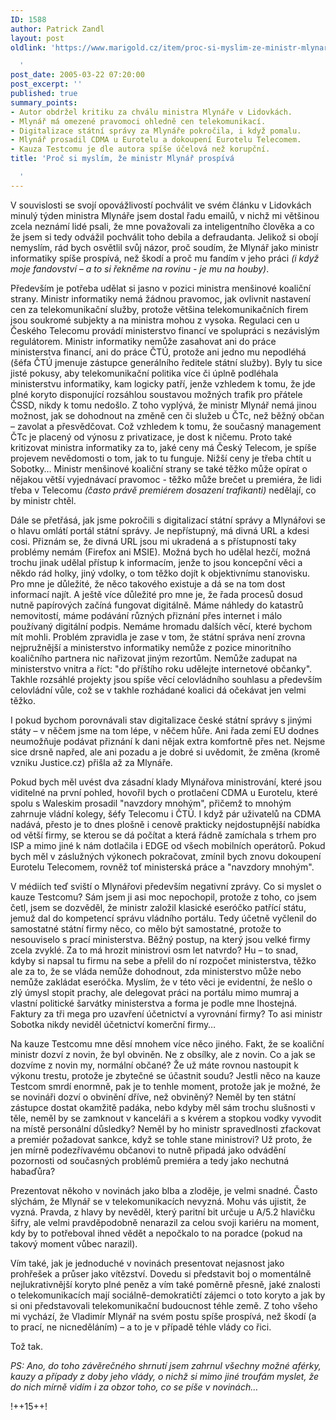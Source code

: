 ```yaml
---
ID: 1588
author: Patrick Zandl
layout: post
oldlink: 'https://www.marigold.cz/item/proc-si-myslim-ze-ministr-mlynar-prospiva

  '
post_date: 2005-03-22 07:20:00
post_excerpt: ''
published: true
summary_points:
- Autor obdržel kritiku za chválu ministra Mlynáře v Lidovkách.
- Mlynář má omezené pravomoci ohledně cen telekomunikací.
- Digitalizace státní správy za Mlynáře pokročila, i když pomalu.
- Mlynář prosadil CDMA u Eurotelu a dokoupení Eurotelu Telecomem.
- Kauza Testcomu je dle autora spíše účelová než korupční.
title: 'Proč si myslím, že ministr Mlynář prospívá

  '
---
```


<p>V souvislosti se svojí opovážlivostí pochválit ve svém článku v Lidovkách minulý týden ministra Mlynáře jsem dostal řadu emailů, v nichž mi většinou zcela neznámí lidé psali, že mne považovali za inteligentního člověka a co že jsem si tedy odvážil pochválit toho debila a defraudanta.  Jelikož si obojí nemyslím, rád bych osvětlil svůj názor, proč soudím, že Mlynář jako ministr informatiky spíše prospívá, než škodí a proč mu fandím v jeho práci <i>(i když moje fandovství – a to si řekněme na rovinu - je mu na houby)</i>. </p>

<p>Především je potřeba udělat si jasno v pozici ministra menšinové koaliční strany. Ministr informatiky nemá žádnou pravomoc, jak ovlivnit nastavení cen za telekomunikační služby, protože většina telekomunikačních firem jsou soukromé subjekty a na ministra mohou z vysoka. Regulaci cen u Českého Telecomu provádí ministerstvo financí ve spolupráci s nezávislým regulátorem. Ministr informatiky nemůže zasahovat ani do práce ministerstva financí, ani do práce ČTÚ, protože ani jedno mu nepodléhá (šéfa ČTÚ jmenuje zástupce generálního ředitele státní služby). Byly tu sice jisté pokusy, aby telekomunikační politika více či úplně podléhala ministerstvu informatiky, kam logicky patří, jenže vzhledem k tomu, že jde plné koryto disponující rozsáhlou soustavou možných trafik pro přátele ČSSD, nikdy k tomu nedošlo. Z toho vyplývá, že ministr Mlynář nemá jinou možnost, jak se dohodnout na změně cen či služeb u ČTc, než běžný občan – zavolat a přesvědčovat. Což vzhledem k tomu, že současný management ČTc je placený od výnosu z privatizace, je dost k ničemu. Proto také kritizovat ministra informatiky za to, jaké ceny má Český Telecom, je spíše projevem nevědomosti  o tom, jak to tu funguje. Nižší ceny je třeba chtít u Sobotky… Ministr menšinové koaliční strany se také těžko může opírat o nějakou větší vyjednávací pravomoc - těžko může brečet u premiéra, že lidi třeba v Telecomu <i>(často právě premiérem dosazení trafikanti)</i> nedělají, co by ministr chtěl.</p>

<p>Dále se přetřásá, jak jsme pokročili s digitalizací státní správy a Mlynářovi se o hlavu omlátí portál státní správy. Je nepřístupný, má divná URL a kdesi cosi. Přiznám se, že divná URL jsou mi ukradená a s přístupností taky problémy nemám (Firefox ani MSIE). Možná bych ho udělal hezčí, možná trochu jinak udělal přístup k informacím, jenže to jsou koncepční věci a někdo rád holky, jiný vdolky, o tom těžko dojít k objektivnímu stanovisku. Pro mne je důležité, že něco takového existuje a dá se na tom dost informací najít. A ještě více důležité pro mne je, že řada procesů dosud nutně papírových začíná fungovat digitálně. Máme náhledy do katastrů nemovitostí,  máme podávání různých přiznání přes internet i málo používaný digitální podpis. Nemáme hromadu dalších věcí, které bychom mít mohli. Problém zpravidla je zase v tom, že státní správa není zrovna nejpružnější a ministerstvo informatiky nemůže z pozice minoritního koaličního partnera nic nařizovat jiným rezortům. Nemůže zadupat na ministerstvo vnitra a říct: "do příštího roku udělejte internetové občanky". Takhle rozsáhlé projekty jsou spíše věcí celovládního souhlasu a především celovládní vůle, což se v takhle rozhádané koalici dá očekávat jen velmi těžko. </p>

<p>I pokud bychom porovnávali stav digitalizace české státní správy s jinými státy – v něčem jsme na tom lépe, v něčem hůře. Ani řada zemí EU dodnes neumožňuje podávat přiznání k dani nějak extra komfortně přes net. Nejsme sice drsně napřed, ale ani pozadu a je dobré si uvědomit, že změna (kromě vzniku Justice.cz) přišla až za Mlynáře. </p>

<p>Pokud bych měl uvést dva zásadní klady Mlynářova ministrování, které jsou viditelné na první pohled, hovořil bych o protlačení CDMA u Eurotelu, které spolu s Waleskim prosadil "navzdory mnohým", přičemž to mnohým zahrnuje vládní kolegy, šéfy Telecomu i ČTÚ. I když pár uživatelů na CDMA nadává, přesto je to dnes plošně i cenově prakticky nejdostupnější nabídka od větší firmy, se kterou se dá počítat a která řádně zamíchala s trhem pro ISP a mimo jiné k nám dotlačila i EDGE od všech mobilních operátorů. Pokud bych měl v záslužných výkonech pokračovat, zmínil bych znovu dokoupení Eurotelu Telecomem, rovněž toť ministerská práce a "navzdory mnohým".</p>

<p>V médiích teď sviští o Mlynářovi především negativní zprávy. Co si myslet o kauze Testcomu? Sám jsem ji asi moc nepochopil, protože z toho, co jsem četl, jsem se dozvěděl, že ministr založil klasické eseróčko patřící státu, jemuž dal do kompetencí správu vládního portálu. Tedy účetně vyčlenil do samostatné státní firmy něco, co mělo být samostatné, protože to nesouviselo s prací ministerstva. Běžný postup, na který jsou velké firmy zcela zvyklé. Za to má hrozit ministrovi osm let natvrdo? Hu – to snad, kdyby si napsal tu firmu na sebe a přelil do ní rozpočet ministerstva, těžko ale za to, že se vláda nemůže dohodnout, zda ministerstvo může nebo nemůže zakládat eseróčka. Myslím, že v této věci je evidentní, že nešlo o zlý úmysl stopit prachy, ale delegovat práci na portálu mimo mumraj a vlastní politické šarvátky ministerstva a forma je podle mne lhostejná. Faktury za tři mega pro uzavření účetnictví a vyrovnání firmy? To asi ministr Sobotka nikdy neviděl účetnictví komerční firmy…</p>

<p>Na kauze Testcomu mne děsí mnohem více něco jiného. Fakt, že se koaliční ministr dozví z novin, že byl obviněn. Ne z obsílky, ale z novin. Co a jak se dozvíme z novin my, normální občané? Že už máte rovnou nastoupit k výkonu trestu, protože je zbytečné se účastnit soudu? Jestli něco na kauze Testcom smrdí enormně, pak je to tenhle moment, protože jak je možné, že se novináři dozví o obvinění dříve, než obviněný? Neměl by ten státní zástupce dostat okamžitě padáka, nebo kdyby měl sám trochu slušnosti v těle, neměl by se zamknout v kanceláři a s kvérem a stopkou vodky vyvodit na místě personální důsledky? Neměl by ho ministr spravedlnosti zfackovat a premiér požadovat sankce, když se tohle stane ministrovi? Už proto, že jen mírně podezřívavému občanovi to nutně připadá jako odvádění pozornosti od současných problémů premiéra a tedy jako nechutná habaďůra?</p>

<p>Prezentovat někoho v novinách jako blba a zloděje, je velmi snadné. Často slýchám, že Mlynář se v telekomunikacích nevyzná. Mohu vás ujistit, že vyzná. Pravda, z hlavy by nevěděl, který paritní bit určuje u A/5.2 hlavičku šifry, ale velmi pravděpodobně nenarazil za celou svoji kariéru na moment, kdy by to potřeboval ihned vědět a nepočkalo to na poradce (pokud na takový moment vůbec narazil). </p>

<p>Vím také, jak je jednoduché v novinách presentovat nejasnost jako prohřešek a průser jako vítězství. Dovedu si představit boj o momentálně nejlukrativnější koryto plné peněz a vím také poměrně přesně, jaké znalosti o telekomunikacích mají sociálně-demokratičtí zájemci o toto koryto a jak by si oni představovali telekomunikační budoucnost téhle země. Z toho všeho mi vychází, že Vladimír Mlynář na svém postu spíše prospívá, než škodí (a to prací, ne nicneděláním) – a to je v případě téhle vlády co řici. </p>

<p>Tož tak. </p>

<p><i>PS: Ano, do toho závěrečného shrnutí jsem zahrnul všechny možné aférky, kauzy a případy z doby jeho vlády, o nichž si mimo jiné troufám myslet, že do nich mírně vidím i za obzor toho, co se píše v novinách…</i>
</p>

<p>!++15++!
</p>